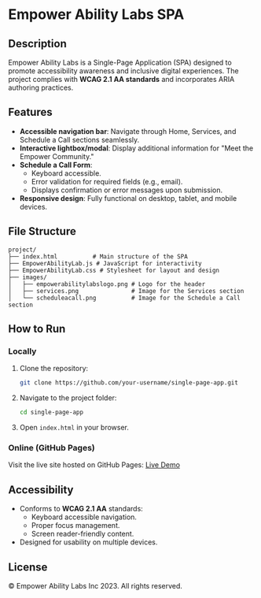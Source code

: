 
# Empower Ability Labs SPA

## Description
Empower Ability Labs is a Single-Page Application (SPA) designed to promote accessibility awareness and inclusive digital experiences. The project complies with **WCAG 2.1 AA standards** and incorporates ARIA authoring practices.

## Features
- **Accessible navigation bar**: Navigate through Home, Services, and Schedule a Call sections seamlessly.
- **Interactive lightbox/modal**: Display additional information for "Meet the Empower Community."
- **Schedule a Call Form**:
  - Keyboard accessible.
  - Error validation for required fields (e.g., email).
  - Displays confirmation or error messages upon submission.
- **Responsive design**: Fully functional on desktop, tablet, and mobile devices.

## File Structure
```
project/
├── index.html          # Main structure of the SPA
├── EmpowerAbilityLab.js # JavaScript for interactivity
├── EmpowerAbilityLab.css # Stylesheet for layout and design
├── images/
│   ├── empowerabilitylabslogo.png # Logo for the header
│   ├── services.png               # Image for the Services section
│   └── scheduleacall.png          # Image for the Schedule a Call section
```

## How to Run
### Locally
1. Clone the repository:
   ```bash
   git clone https://github.com/your-username/single-page-app.git
   ```
2. Navigate to the project folder:
   ```bash
   cd single-page-app
   ```
3. Open `index.html` in your browser.

### Online (GitHub Pages)
Visit the live site hosted on GitHub Pages:
[Live Demo](https://your-username.github.io/single-page-app/)

## Accessibility
- Conforms to **WCAG 2.1 AA** standards:
  - Keyboard accessible navigation.
  - Proper focus management.
  - Screen reader-friendly content.
- Designed for usability on multiple devices.

## License
© Empower Ability Labs Inc 2023. All rights reserved.
